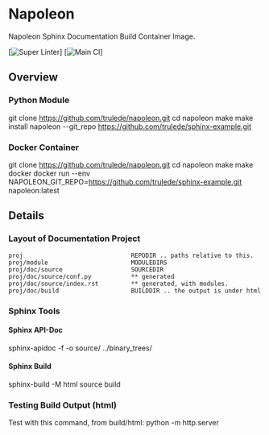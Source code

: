 # Napoleon

Napoleon Sphinx Documentation Build Container Image.

[![Super Linter](https://github.com/trulede/napoleon/workflows/Super%20Linter/badge.svg)]
[![Main CI](https://github.com/trulede/napoleon/workflows/Main%20CI/badge.svg)]


## Overview

### Python Module

git clone https://github.com/trulede/napoleon.git
cd napoleon
make
make install
napoleon --git_repo https://github.com/trulede/sphinx-example.git

### Docker Container

git clone https://github.com/trulede/napoleon.git
cd napoleon
make
make docker
docker run --env NAPOLEON_GIT_REPO=https://github.com/trulede/sphinx-example.git napoleon:latest


## Details

### Layout of Documentation Project

    proj                              REPODIR .. paths relative to this.
    proj/module                       MODULEDIRS
    proj/doc/source                   SOURCEDIR
    proj/doc/source/conf.py           ** generated
    proj/doc/source/index.rst         ** generated, with modules.
    proj/doc/build                    BUILDDIR .. the output is under html


### Sphinx Tools

#### Sphinx API-Doc

sphinx-apidoc -f -o source/ ../binary_trees/


#### Sphinx Build

sphinx-build -M html source build


### Testing Build Output (html)

Test with this command, from build/html:
    python -m http.server
